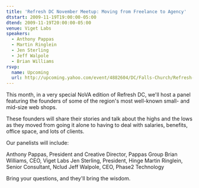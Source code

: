 ```yaml
---
title: 'Refresh DC November Meetup: Moving from Freelance to Agency'
dtstart: 2009-11-19T19:00:00-05:00
dtend: 2009-11-19T20:00:00-05:00
venue: Viget Labs
speakers:
  - Anthony Pappas
  - Martin Ringlein
  - Jen Sterling
  - Jeff Walpole
  - Brian Williams
rsvp:
  name: Upcoming
  url: http://upcoming.yahoo.com/event/4882604/DC/Falls-Church/Refresh-DC-November-Meetup-Moving-from-Freelance-to-Agency/Viget-Labs/
---
```


This month, in a very special NoVA edition of Refresh DC, we'll host a panel featuring the founders of some of the region's most well-known small- and mid-size web shops.

These founders will share their stories and talk about the highs and the lows as they moved from going it alone to having to deal with salaries, benefits, office space, and lots of clients.

Our panelists will include:

Anthony Pappas, President and Creative Director, Pappas Group
Brian Williams, CEO, Viget Labs
Jen Sterling, President, Hinge
Martin Ringlein, Senior Consultant, Nclud
Jeff Walpole, CEO, Phase2 Technology

Bring your questions, and they'll bring the wisdom.